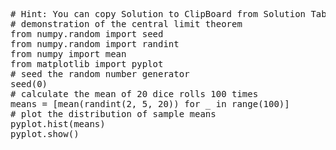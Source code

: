 <pre class="file" data-target="clipboard">
# Hint: You can copy Solution to ClipBoard from Solution Tab in Step 3
# demonstration of the central limit theorem
from numpy.random import seed
from numpy.random import randint
from numpy import mean
from matplotlib import pyplot
# seed the random number generator
seed(0)
# calculate the mean of 20 dice rolls 100 times
means = [mean(randint(2, 5, 20)) for _ in range(100)]
# plot the distribution of sample means
pyplot.hist(means)
pyplot.show()
</pre>

